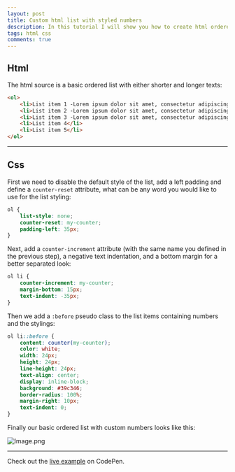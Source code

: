 ```yaml
---
layout: post
title: Custom html list with styled numbers
description: In this tutorial I will show you how to create html ordered lists with custom styled numbering.
tags: html css
comments: true
---
```


## Html

The html source is a basic ordered list with either shorter and longer texts:

```html
<ol>
    <li>List item 1 -Lorem ipsum dolor sit amet, consectetur adipiscing elit. Cras sit amet neque dui. Vivamus nisi ex, fermentum in vehicula eget, sollicitudin sit amet enim. Sed est lectus, consectetur sed blandit placerat, accumsan et ligula. Donec venenatis felis ut dolor auctor, eu placerat tortor dapibus.</li>
    <li>List item 2 -Lorem ipsum dolor sit amet, consectetur adipiscing elit. Cras sit amet neque dui. Vivamus nisi ex, fermentum in vehicula eget, sollicitudin sit amet enim. Sed est lectus, consectetur sed blandit placerat, accumsan et ligula. Donec venenatis felis ut dolor auctor, eu placerat tortor dapibus.</li>
    <li>List item 3 -Lorem ipsum dolor sit amet, consectetur adipiscing elit. Cras sit amet neque dui. Vivamus nisi ex, fermentum in vehicula eget, sollicitudin sit amet enim. Sed est lectus, consectetur sed blandit placerat, accumsan et ligula. Donec venenatis felis ut dolor auctor, eu placerat tortor dapibus.</li>
    <li>List item 4</li>
    <li>List item 5</li>
</ol>
```

---

## Css

First we need to disable the default style of the list, add a left padding and define a `counter-reset` attribute, what can be any word you would like to use for the list styling:

```css
ol {
    list-style: none;
    counter-reset: my-counter;
    padding-left: 35px;
}
```

Next, add a `counter-increment` attribute (with the same name you defined in the previous step), a negative text indentation, and a bottom margin for a better separated look:

```css
ol li {
    counter-increment: my-counter;
    margin-bottom: 15px;
    text-indent: -35px;
}
```

Then we add a `:before` pseudo class to the list items containing numbers and the stylings:

```css
ol li::before {
    content: counter(my-counter);
    color: white;
    width: 24px;
    height: 24px;
    line-height: 24px;
    text-align: center;
    display: inline-block;
    background: #39c346;
    border-radius: 100%;
    margin-right: 10px;
    text-indent: 0;
}
```

Finally our basic ordered list with custom numbers looks like this:

![Image.png](https://res.craft.do/user/full/34d81fee-a2e7-021c-d5fc-2e46d6c760cb/doc/DD0BD5AB-B713-4596-887B-20E855AAB64A/DB084662-5982-4A1D-A479-021DE58E5558_2/1ybcJDFvLsPnIcev1AxKVy8xprOhrsJKMOddd15N14Yz/Image.png)

---

Check out the [live example](https://codepen.io/eriktailor/pen/GRyxqLx) on CodePen.
